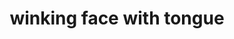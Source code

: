 ---
layout: smileys&emotion
title: winking face with tongue
emoji: winking_face_with_tongue
permalink: 😜.html
image: assets/img/3moji/winking_face_with_tongue.png
---